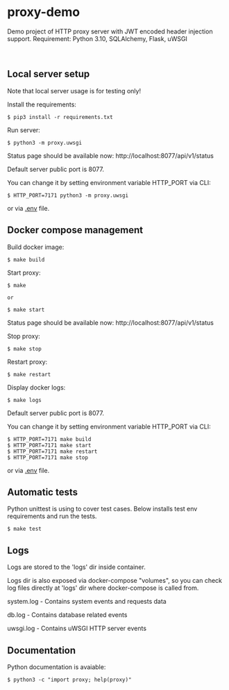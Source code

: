 # proxy-demo

Demo project of HTTP proxy server with JWT encoded header injection support.
Requirement: Python 3.10, SQLAlchemy, Flask, uWSGI

&nbsp;  

## Local server setup

Note that local server usage is for testing only!

Install the requirements:

    $ pip3 install -r requirements.txt

Run server:

    $ python3 -m proxy.uwsgi

Status page should be available now: http://localhost:8077/api/v1/status

Default server public port is 8077.

You can change it by setting environment variable HTTP_PORT via CLI:

    $ HTTP_PORT=7171 python3 -m proxy.uwsgi

or via [.env](.env) file.


## Docker compose management

Build docker image:

    $ make build

Start proxy:

    $ make

    or

    $ make start

Status page should be available now: http://localhost:8077/api/v1/status

Stop proxy:

    $ make stop

Restart proxy:

    $ make restart

Display docker logs:

    $ make logs


Default server public port is 8077.

You can change it by setting environment variable HTTP_PORT via CLI:

    $ HTTP_PORT=7171 make build
    $ HTTP_PORT=7171 make start
    $ HTTP_PORT=7171 make restart
    $ HTTP_PORT=7171 make stop

or via [.env](.env) file.


## Automatic tests

Python unittest is using to cover test cases.
Below installs test env requirements and run the tests.

    $ make test


## Logs

Logs are stored to the 'logs' dir inside container.

Logs dir is also exposed via docker-compose "volumes", so you can check log files directly at 'logs' dir where docker-compose is called from.

system.log - Contains system events and requests data

db.log - Contains database related events

uwsgi.log - Contains uWSGI HTTP server events

## Documentation

Python documentation is avaiable:

    $ python3 -c "import proxy; help(proxy)"
